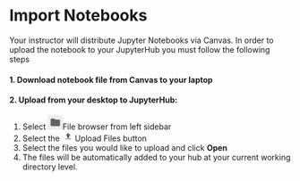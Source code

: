 # Import Notebooks

Your instructor will distribute Jupyter Notebooks via Canvas. In order to upload the notebook to your JupyterHub  you must follow the following steps

#### 1. Download notebook file from Canvas to your laptop

#### 2. Upload from your desktop to JupyterHub:

1. Select ![](../.gitbook/assets/screenshot-from-2018-09-19-09-14-01.png)File browser from left sidebar
2. Select the ![](../.gitbook/assets/image%20%2812%29.png)Upload Files button 
3. Select the files you would like to upload and click **Open**
4. The files will be automatically added to your hub at your current working directory level.

## 

